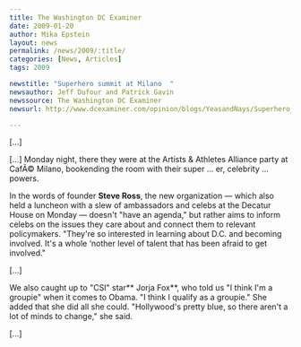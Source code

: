 ```yaml
---
title: The Washington DC Examiner
date: 2009-01-20
author: Mika Epstein
layout: news
permalink: /news/2009/:title/
categories: [News, Articles]
tags: 2009

newstitle: "Superhero summit at Milano  "
newsauthor: Jeff Dufour and Patrick Gavin  
newssource: The Washington DC Examiner  
newsurl: http://www.dcexaminer.com/opinion/blogs/YeasandNays/Superhero_summit_at_Milano_0120.html  

---
```


[...] 

[...] Monday night, there they were at the Artists & Athletes Alliance party at CafÃ© Milano, bookending the room with their super ... er, celebrity ... powers.

In the words of founder **Steve Ross**, the new organization &#8212; which also held a luncheon with a slew of ambassadors and celebs at the Decatur House on Monday &#8212; doesn't "have an agenda," but rather aims to inform celebs on the issues they care about and connect them to relevant policymakers. "They're so interested in learning about D.C. and becoming involved. It's a whole &#8216;nother level of talent that has been afraid to get involved."

[...]

We also caught up to "CSI" star** Jorja Fox**, who told us "I think I'm a groupie" when it comes to Obama. "I think I qualify as a groupie." She added that she did all she could. "Hollywood's pretty blue, so there aren't a lot of minds to change," she said.

[...]  
